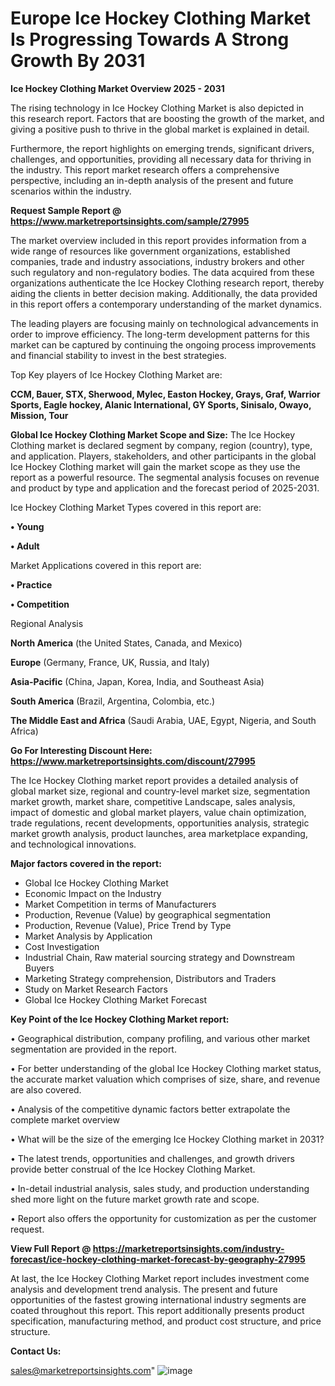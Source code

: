 # Europe Ice Hockey Clothing Market Is Progressing Towards A Strong Growth By 2031

<Strong> Ice Hockey Clothing Market Overview 2025 - 2031</strong>

The rising technology in Ice Hockey Clothing Market is also depicted in this research report. Factors that are boosting the growth of the market, and giving a positive push to thrive in the global market is explained in detail.

Furthermore, the report highlights on emerging trends, significant drivers, challenges, and opportunities, providing all necessary data for thriving in the industry. This report market research offers a comprehensive perspective, including an in-depth analysis of the present and future scenarios within the industry.

<strong>Request Sample Report @ <a href=https://www.marketreportsinsights.com/sample/27995>https://www.marketreportsinsights.com/sample/27995</a></strong>

The market overview included in this report provides information from a wide range of resources like government organizations, established companies, trade and industry associations, industry brokers and other such regulatory and non-regulatory bodies. The data acquired from these organizations authenticate the Ice Hockey Clothing research report, thereby aiding the clients in better decision making. Additionally, the data provided in this report offers a contemporary understanding of the market dynamics.

The leading players are focusing mainly on technological advancements in order to improve efficiency. The long-term development patterns for this market can be captured by continuing the ongoing process improvements and financial stability to invest in the best strategies.

Top Key players of Ice Hockey Clothing Market are:

<strong>CCM, Bauer, STX, Sherwood, Mylec, Easton Hockey, Grays, Graf, Warrior Sports, Eagle hockey, Alanic International, GY Sports, Sinisalo, Owayo, Mission, Tour</strong>

<strong><b>Global Ice Hockey Clothing Market Scope and Size:</b></strong>
The Ice Hockey Clothing market is declared segment by company, region (country), type, and application. Players, stakeholders, and other participants in the global Ice Hockey Clothing market will gain the market scope as they use the report as a powerful resource. The segmental analysis focuses on revenue and product by type and application and the forecast period of 2025-2031.

Ice Hockey Clothing Market Types covered in this report are:

<strong>• Young

• Adult</strong>

Market Applications covered in this report are:

<strong>• Practice

• Competition</strong> 

Regional Analysis

<strong>North America</strong> (the United States, Canada, and Mexico)

<strong>Europe</strong> (Germany, France, UK, Russia, and Italy)

<strong>Asia-Pacific</strong> (China, Japan, Korea, India, and Southeast Asia)

<strong>South America</strong> (Brazil, Argentina, Colombia, etc.)

<strong>The Middle East and Africa</strong> (Saudi Arabia, UAE, Egypt, Nigeria, and South Africa)

<strong>Go For Interesting Discount Here: <a href=https://www.marketreportsinsights.com/discount/27995>https://www.marketreportsinsights.com/discount/27995</a></strong>

The Ice Hockey Clothing market report provides a detailed analysis of global market size, regional and country-level market size, segmentation market growth, market share, competitive Landscape, sales analysis, impact of domestic and global market players, value chain optimization, trade regulations, recent developments, opportunities analysis, strategic market growth analysis, product launches, area marketplace expanding, and technological innovations.

<strong><b>Major factors covered in the report:</b></strong>
<ul>
  <li>Global Ice Hockey Clothing Market </li>
  <li>Economic Impact on the Industry</li>
  <li>Market Competition in terms of Manufacturers</li>
  <li>Production, Revenue (Value) by geographical segmentation</li>
  <li>Production, Revenue (Value), Price Trend by Type</li>
  <li>Market Analysis by Application</li>
  <li>Cost Investigation</li>
  <li>Industrial Chain, Raw material sourcing strategy and Downstream Buyers</li>
  <li>Marketing Strategy comprehension, Distributors and Traders</li>
  <li>Study on Market Research Factors</li>
  <li>Global Ice Hockey Clothing Market Forecast</li>
</ul>

<strong><b>Key Point of the Ice Hockey Clothing Market report:</b></strong>

• Geographical distribution, company profiling, and various other market segmentation are provided in the report.

• For better understanding of the global Ice Hockey Clothing market status, the accurate market valuation which comprises of size, share, and revenue are also covered.

• Analysis of the competitive dynamic factors better extrapolate the complete market overview

• What will be the size of the emerging Ice Hockey Clothing market in 2031?

• The latest trends, opportunities and challenges, and growth drivers provide better construal of the Ice Hockey Clothing Market.

• In-detail industrial analysis, sales study, and production understanding shed more light on the future market growth rate and scope.

• Report also offers the opportunity for customization as per the customer request.

<strong><b>View Full Report @ <a href=https://marketreportsinsights.com/industry-forecast/ice-hockey-clothing-market-forecast-by-geography-27995>https://marketreportsinsights.com/industry-forecast/ice-hockey-clothing-market-forecast-by-geography-27995</a></b></strong>


At last, the Ice Hockey Clothing Market report includes investment come analysis and development trend analysis. The present and future opportunities of the fastest growing international industry segments are coated throughout this report. This report additionally presents product specification, manufacturing method, and product cost structure, and price structure.

<strong>Contact Us:</strong>

sales@marketreportsinsights.com"
![image](https://github.com/user-attachments/assets/bf564270-23eb-411b-ae7c-3d8069317e7c)
